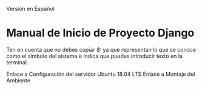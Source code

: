Versión en Español
# Manual de Inicio de Proyecto Django

Ten en cuenta que no debes copiar *$:* ya que representan lo que se conoce como el símbolo del sistema e indica que puedes introducir texto en la terminal.

Enlace a Configuración del servidor Ubuntu 18.04 LTS
Enlace a Montaje del Ambiente

